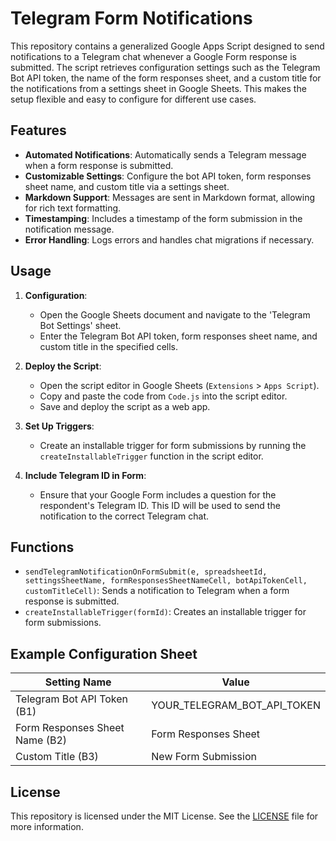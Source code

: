 # Telegram Form Notifications

This repository contains a generalized Google Apps Script designed to send notifications to a Telegram chat whenever a Google Form response is submitted. The script retrieves configuration settings such as the Telegram Bot API token, the name of the form responses sheet, and a custom title for the notifications from a settings sheet in Google Sheets. This makes the setup flexible and easy to configure for different use cases.

## Features

- **Automated Notifications**: Automatically sends a Telegram message when a form response is submitted.
- **Customizable Settings**: Configure the bot API token, form responses sheet name, and custom title via a settings sheet.
- **Markdown Support**: Messages are sent in Markdown format, allowing for rich text formatting.
- **Timestamping**: Includes a timestamp of the form submission in the notification message.
- **Error Handling**: Logs errors and handles chat migrations if necessary.

## Usage

1. **Configuration**: 
   - Open the Google Sheets document and navigate to the 'Telegram Bot Settings' sheet.
   - Enter the Telegram Bot API token, form responses sheet name, and custom title in the specified cells.

2. **Deploy the Script**:
   - Open the script editor in Google Sheets (`Extensions` > `Apps Script`).
   - Copy and paste the code from `Code.js` into the script editor.
   - Save and deploy the script as a web app.

3. **Set Up Triggers**:
   - Create an installable trigger for form submissions by running the `createInstallableTrigger` function in the script editor.

4. **Include Telegram ID in Form**:
   - Ensure that your Google Form includes a question for the respondent's Telegram ID. This ID will be used to send the notification to the correct Telegram chat.

## Functions

- `sendTelegramNotificationOnFormSubmit(e, spreadsheetId, settingsSheetName, formResponsesSheetNameCell, botApiTokenCell, customTitleCell)`: Sends a notification to Telegram when a form response is submitted.
- `createInstallableTrigger(formId)`: Creates an installable trigger for form submissions.

## Example Configuration Sheet

| Setting Name                | Value                        |
|-----------------------------|------------------------------|
| Telegram Bot API Token (B1) | YOUR_TELEGRAM_BOT_API_TOKEN  |
| Form Responses Sheet Name (B2) | Form Responses Sheet |
| Custom Title (B3)           | New Form Submission          |

## License

This repository is licensed under the MIT License. See the [LICENSE](LICENSE) file for more information.
